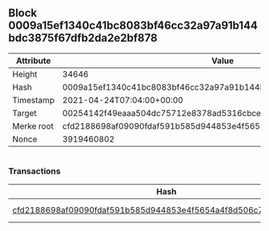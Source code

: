 ## Block 0009a15ef1340c41bc8083bf46cc32a97a91b144bdc3875f67dfb2da2e2bf878

Attribute | Value
--- | ---
Height | 34646
Hash | 0009a15ef1340c41bc8083bf46cc32a97a91b144bdc3875f67dfb2da2e2bf878
Timestamp | 2021-04-24T07:04:00+00:00
Target | 00254142f49eaaa504dc75712e8378ad5316cbcead634704b3734b6271167cc4
Merke root | cfd2188698af09090fdaf591b585d944853e4f5654a4f8d506c77a65cef7d4a8
Nonce | 3919460802

```

```

### Transactions

Hash | Amount
--- | ---
[cfd2188698af09090fdaf591b585d944853e4f5654a4f8d506c77a65cef7d4a8](cfd2188698af09090fdaf591b585d944853e4f5654a4f8d506c77a65cef7d4a8.md) | 10.00000000 SKEPTI 
